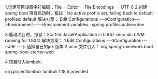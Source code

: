 1.创建项目设置字符编码：File---Editor---File Encodings ---UTF-8 
2.创建spring boot 项目启动时，报错：No active profile set, falling back to default profiles: default
  解决方案： Edit Configurations ---》Configuration--->Environment--->Environment variables : spring.profiles.active=dev
  
3.启动项目时，报错：Started Java8Application in 0.947 seconds (JVM running for 1.924)
  解决方案：
    1.Edit Configurations ---》Configuration--->JRE ---》选择自己的jdk 版本 
    2.pom 文件引入：
        <dependency>
                   <groupId>org.springframework.boot</groupId>
                   <artifactId>spring-boot-starter-web</artifactId>
        </dependency>

4.项目引入lombok:
  <!-- https://mvnrepository.com/artifact/org.projectlombok/lombok -->
  <dependency>
      <groupId>org.projectlombok</groupId>
      <artifactId>lombok</artifactId>
      <version>1.18.6</version>
      <scope>provided</scope>
  </dependency>
   
      